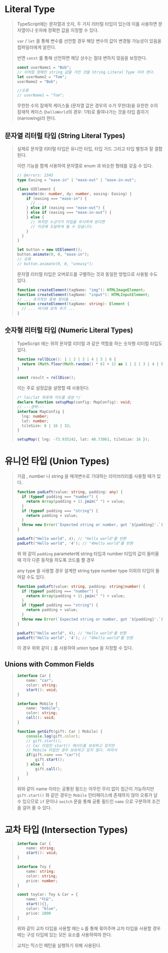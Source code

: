 # Literal Type

> TypeScript에는 문자열과 숫자, 두 가지 리터럴 타입이 있는데 이를 사용하면 문자열이나 숫자에 정확한 값을 지정할 수 있다.
>
> 
>
> `var` / `let` 을 통해 변수를 선언할 경우 해당 변수의 값이 변경될 가능성이 있음을 컴파일러에게 알린다. 
>
> 반면 `const` 를 통해 선언하면 해당 상수는 절대 변하지 않음을 보장한다. 
>
> ```ts
> const userName1 = "Bob";
> // 이처럼 정해진 string 값을 가진 것을 String Literal Type 이라 한다. 
> let userName2 = "Tom";
> userName2 = "Bob";
> 
> //오류
> // userName1 = "Tom";
> ```
>
> 무한한 수의 잠재적 케이스들 (문자열 값은 경우의 수가 무한대)을 유한한 수의 잠재적 케이스 (`helloWorld`의 경우: 1개)로 줄여나가는 것을 타입 좁히기 (narrowing)라 한다.
>
> 

## 문자열 리터럴 타입 (String Literal Types)

> 실제로 문자열 리터럴 타입은 유니언 타입, 타입 가드 그리고 타입 별칭과 잘 결합 된다. 
>
> 이런 기능을 함께 사용하여 문자열로 enum 과 비슷한 형태를 갖출 수 있다. 
>
> ```ts
> // @errors: 2345
> type Easing = "ease-in" | "ease-out" | "ease-in-out";
> 
> class UIElement {
>   animate(dx: number, dy: number, easing: Easing) {
>     if (easing === "ease-in") {
>       // ...
>     } else if (easing === "ease-out") {
>     } else if (easing === "ease-in-out") {
>     } else {
>       // 하지만 누군가가 타입을 무시하게 된다면
>       // 이곳에 도달하게 될 수 있습니다.
>     }
>   }
> }
> 
> let button = new UIElement();
> button.animate(0, 0, "ease-in");
> // 오류
> // button.animate(0, 0, "uneasy");
> ```
>
> 문자열 리터럴 타입은 오버로드를 구별하는 것과 동일한 방법으로 사용될 수도 있다. 
>
> ```ts
> function createElement(tagName: "img"): HTMLImageElement;
> function createElement(tagName: "input"): HTMLInputElement;
> // ... 추가적인 중복 정의들 ...
> function createElement(tagName: string): Element {
>   // ... 여기에 로직 추가 ...
> }
> ```

## 숫자형 리터럴 타입 (Numeric Literal Types)

> TypeScript 에는 위의 문자열 리터럴 과 같은 역할을 하는 숫자형 리터럴 타입도 있다. 
>
> ```ts
> function rollDice(): 1 | 2 | 3 | 4 | 5 | 6 {
>   return (Math.floor(Math.random() * 6) + 1) as 1 | 2 | 3 | 4 | 5 | 6;
> }
> 
> const result = rollDice();
> ```
>
> 이는 주로 설정값을 설명할 때 사용된다:
>
> ```ts
> /* loc/lat 좌표에 지도를 생성 */
> declare function setupMap(config: MapConfig): void;
> // ---생략---
> interface MapConfig {
>   lng: number;
>   lat: number;
>   tileSize: 8 | 16 | 32;
> }
> 
> setupMap({ lng: -73.935242, lat: 40.73061, tileSize: 16 });
> ```





# 유니언 타입 (Union Types)

> 가끔 , number 나 string 을 매개변수로  기대하는 라이브러리를 사용할 때가 있다. 
>
> ```ts
> function padLeft(value: string, padding: any) {
>   if (typeof padding === "number") {
>     return Array(padding + 1).join(" ") + value;
>   }
>   if (typeof padding === "string") {
>     return padding + value;
>   }
>   throw new Error(`Expected string or number, got '${padding}'.`);
> }
> 
> padLeft("Hello world", 4); // "Hello world"를 반환
> padLeft("Hello world", '4'); // "4Hello world"를 반환
> ```
>
> 위 와 같이  `padding` parameter에 string 타입과 number 타입의 값이 들어올 때 각각 다른 동작을 하도록 코드를 짤 경우
>
> any type 을 사용할 경우 설계한 string type number type 이외의 타입이 들어갈 수도 있다.
>
> ```ts
> function padLeft(value: string, padding: string|number) {
>   if (typeof padding === "number") {
>     return Array(padding + 1).join(" ") + value;
>   }
>   if (typeof padding === "string") {
>     return padding + value;
>   }
>   throw new Error(`Expected string or number, got '${padding}'.`);
> }
> 
> padLeft("Hello world", 4); // "Hello world"를 반환
> padLeft("Hello world", '4'); // "4Hello world"를 반환
> ```
>
> 이 경우 위와 같이 `|` 를 사용하여 union type 을 지정할 수 있다. 

## Unions with Common Fields

> ```ts
> interface Car {
>     name: "car";
>     color: string;
>     start(): void;
> }
> 
> interface Mobile {
>     name: "mobile";
>     color: string;
>     call(): void;
> }
> 
> function getGift(gift: Car | Mobile) {
>     console.log(gift.color);
>     // gift.start();
>     // Car 타입인 start() 메서드를 보유하고 있지만
>     // Mobile 타입인 경우 보유하고 있지 않다. 따라서
>     if(gift.name === "car"){
>         gift.start();
>     } else {
>         gift.call();
>     }
> }
> ```
>
> 위와 같이 name 이라는 공통된  필드는 아무런 무리 없이 접근이 가능하지만 `gift.start()` 와 같은 경우는 `Mobile` 인터페이스에 존재하지 않아 오류가 날 수 있으므로 `if` 문이나 `switch` 문을 통해 공통 필드인 `name` 으로 구분하여 조건을 걸어 줄 수 있다.







# 교차 타입 (Intersection Types)

> ```ts
> interface Car {
>     name: string;
>     start(): void;
> }
> 
> interface Toy {
>     name: string;
>     color: string;
>     price: number;
> }
> 
> const toyCar: Toy & Car = {
>     name: "타요",
>     start(){},
>     color: "blue",
>     price: 1000
> }
> ```
>
> 위와 같이 교차 타입을 사용할 때는 `&` 를 통해 묶어주며 교차 타입을 사용할 경우에는 구성 타입에 있는 모든 요소를 사용하여야 한다. 
>
> 교차는 믹스인 패턴을 실행하기 위해 사용된다.